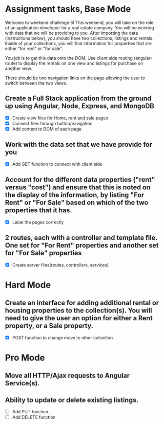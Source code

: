 # Assignment tasks, Base Mode

Welcome to weekend challenge 5! This weekend, you will take on the role of an application developer for a real estate company. You will be working with data that we will be providing to you. After importing the data (instructions below), you should have two collections, listings and rentals. Inside of your collections, you will find information for properties that are either "for rent" or "for sale".

You job is to get this data onto the DOM. Use client side routing (angular-route) to display the rentals on one view and listings for purchase on another view.

There should be two navigation links on the page allowing the user to switch between the two views.


## Create a Full Stack application from the ground up using Angular, Node, Express, and MongoDB
- [x] Create view files for Home, rent and sale pages
- [x] Connect files through button/navigation
- [x] Add content to DOM of each page

## Work with the data set that we have provide for you
- [x] Add GET function to connect with client side

## Account for the different data properties ("rent" versus "cost") and ensure that this is noted on the display of the information, by listing "For Rent" or "For Sale" based on which of the two properties that it has.
- [x] Label the pages correctly

## 2 routes, each with a controller and template file. One set for "For Rent" properties and another set for "For Sale" properties
- [x] Create server files(routes, controllers, services)

# Hard Mode
## Create an interface for adding additional rental or housing properties to the collection(s). You will need to give the user an option for either a Rent property, or a Sale property.
- [x] POST function to change move to other collection
# Pro Mode
## Move all HTTP/Ajax requests to Angular Service(s).
## Ability to update or delete existing listings.
- [ ] Add PUT function
- [ ] Add DELETE function